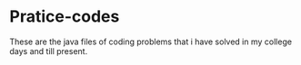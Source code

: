 # Pratice-codes
These are the java files of coding problems that i have solved in my college days and till present.
